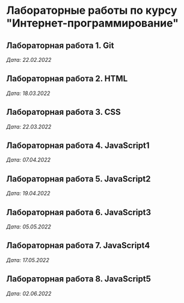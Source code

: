 # Лабораторные работы по курсу "Интернет-программирование"

## Лабораторная работа 1. Git

*Дата: 22.02.2022*

## Лабораторная работа 2. HTML

*Дата: 18.03.2022*

## Лабораторная работа 3. CSS

*Дата: 22.03.2022*

## Лабораторная работа 4. JavaScript1

*Дата: 07.04.2022*

## Лабораторная работа 5. JavaScript2

*Дата: 19.04.2022*

## Лабораторная работа 6. JavaScript3

*Дата: 05.05.2022*

## Лабораторная работа 7. JavaScript4

*Дата: 17.05.2022*

## Лабораторная работа 8. JavaScript5

*Дата: 02.06.2022*